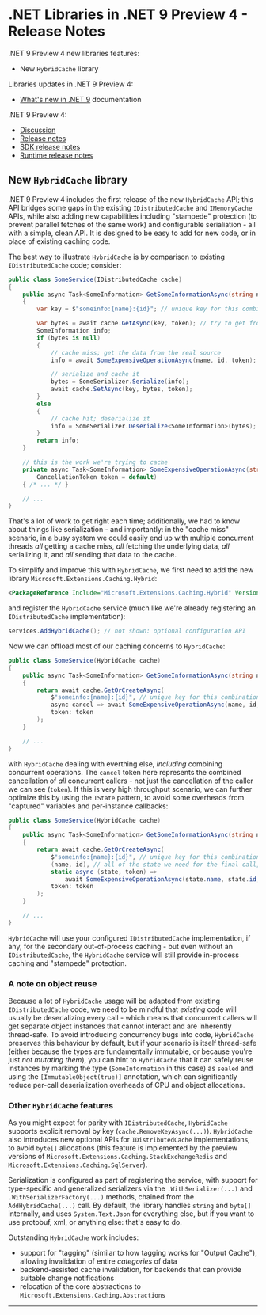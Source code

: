 # .NET Libraries in .NET 9 Preview 4 - Release Notes

.NET 9 Preview 4 new libraries features:

- New `HybridCache` library

Libraries updates in .NET 9 Preview 4:

- [What's new in .NET 9](https://learn.microsoft.com/dotnet/core/whats-new/dotnet-9/overview) documentation

.NET 9 Preview 4:

- [Discussion](https://aka.ms/dotnet/9/preview4)
- [Release notes](./README.md)
- [SDK release notes](./sdk.md)
- [Runtime release notes](./runtime.md)

## New `HybridCache` library

.NET 9 Preview 4 includes the first release of the new `HybridCache` API; this API bridges some gaps in the existing `IDistributedCache` and `IMemoryCache` APIs, while also adding new capabilities
including "stampede" protection (to prevent parallel fetches of the same work) and configurable serialiation - all with a simple, clean API.
It is designed to be easy to add for new code, or in place of existing caching code.

The best way to illustrate `HybridCache` is by comparison to existing `IDistributedCache` code; consider:

``` c#
public class SomeService(IDistributedCache cache)
{
    public async Task<SomeInformation> GetSomeInformationAsync(string name, int id, CancellationToken token = default)
    {
        var key = $"someinfo:{name}:{id}"; // unique key for this combination

        var bytes = await cache.GetAsync(key, token); // try to get from cache
        SomeInformation info;
        if (bytes is null)
        {
            // cache miss; get the data from the real source
            info = await SomeExpensiveOperationAsync(name, id, token);

            // serialize and cache it
            bytes = SomeSerializer.Serialize(info);
            await cache.SetAsync(key, bytes, token);
        }
        else
        {
            // cache hit; deserialize it
            info = SomeSerializer.Deserialize<SomeInformation>(bytes);
        }
        return info;
    }

    // this is the work we're trying to cache
    private async Task<SomeInformation> SomeExpensiveOperationAsync(string name, int id,
        CancellationToken token = default)
    { /* ... */ }

    // ...
}
```

That's a lot of work to get right each time; additionally, we had to know about things like serialization - and importantly: in the "cache miss" scenario, in a busy system
we could easily end up with multiple concurrent threads *all* getting a cache miss, *all* fetching the underlying data, *all* serializing it, and *all* sending that data
to the cache.

To simplify and improve this with `HybridCache`, we first need to add the new library `Microsoft.Extensions.Caching.Hybrid`:

``` xml
<PackageReference Include="Microsoft.Extensions.Caching.Hybrid" Version="..." />
```

and register the `HybridCache` service (much like we're already registering an `IDistributedCache` implementation):

``` c#
services.AddHybridCache(); // not shown: optional configuration API
```

Now we can offload most of our caching concerns to `HybridCache`:

``` c#
public class SomeService(HybridCache cache)
{
    public async Task<SomeInformation> GetSomeInformationAsync(string name, int id, CancellationToken token = default)
    {
        return await cache.GetOrCreateAsync(
            $"someinfo:{name}:{id}", // unique key for this combination
            async cancel => await SomeExpensiveOperationAsync(name, id, cancel),
            token: token
        );
    }

    // ...
}
```

with `HybridCache` dealing with everthing else, *including* combining concurrent operations. The `cancel` token here represents the combined cancellation
of *all* concurrent callers - not just the cancellation of the caller we can see (`token`). If this is very high throughput scenario, we can further
optimize this by using the `TState` pattern, to avoid some overheads from "captured" variables and per-instance callbacks:

``` c#
public class SomeService(HybridCache cache)
{
    public async Task<SomeInformation> GetSomeInformationAsync(string name, int id, CancellationToken token = default)
    {
        return await cache.GetOrCreateAsync(
            $"someinfo:{name}:{id}", // unique key for this combination
            (name, id), // all of the state we need for the final call, if needed
            static async (state, token) =>
                await SomeExpensiveOperationAsync(state.name, state.id, token),
            token: token
        );
    }

    // ...
}
```

`HybridCache` will use your configured `IDistributedCache` implementation, if any, for the secondary out-of-process caching - but even without
an `IDistributedCache`, the `HybridCache` service will still provide in-process caching and "stampede" protection.

### A note on object reuse

Because a lot of `HybridCache` usage will be adapted from existing `IDistributedCache` code, we need to be mindful that *existing* code will usually
be deserializing every call - which means that concurrent callers will get separate object instances that cannot interact and are inherently
thread-safe. To avoid introducing concurrency bugs into code, `HybridCache` preserves this behaviour by default, but if your scenario is itself
thread-safe (either because the types are fundamentally immutable, or because you're just *not mutating them*), you can hint to `HybridCache`
that it can safely reuse instances by marking the type (`SomeInformation` in this case) as `sealed` and using the `[ImmutableObject(true)]` annotation,
which can significantly reduce per-call deserialization overheads of CPU and object allocations.

### Other `HybridCache` features

As you might expect for parity with `IDistributedCache`, `HybridCache` supports explicit removal by key (`cache.RemoveKeyAsync(...)`). `HybridCache`
also introduces new optional APIs for `IDistributedCache` implementations, to avoid `byte[]` allocations (this feature is implemented
by the preview versions of `Microsoft.Extensions.Caching.StackExchangeRedis` and `Microsoft.Extensions.Caching.SqlServer`).

Serialization is configured as part of registering the service, with support for type-specific and generalized serializers via the
`.WithSerializer(...)` and `.WithSerializerFactory(...)` methods, chained from the `AddHybridCache(...)` call. By default, the library
handles `string` and `byte[]` internally, and uses `System.Text.Json` for everything else, but if you want to use protobuf, xml, or anything
else: that's easy to do.

Outstanding `HybridCache` work includes:

- support for "tagging" (similar to how tagging works for "Output Cache"), allowing invalidation of entire *categories* of data
- backend-assisted cache invalidation, for backends that can provide suitable change notifications
- relocation of the core abstractions to `Microsoft.Extensions.Caching.Abstractions`

---